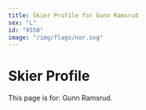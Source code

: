 ```yaml
---
title: Skier Profile for Gunn Ramsrud
sex: "L"
id: "9550"
image: "/img/flags/nor.svg" 
---
```


# Skier Profile

This page is for: Gunn Ramsrud.
    